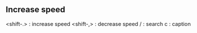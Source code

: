 ## Increase speed
<shift-.> : increase speed
<shift-,> : decrease speed
/         : search
c         : caption

